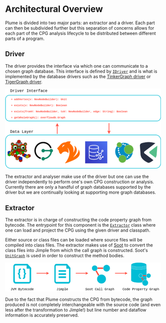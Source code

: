 # Architectural Overview

Plume is divided into two major parts: an extractor and a driver. Each part can then be subdivided
further but this separation of concerns allows for each part of the CPG analysis lifecycle to be
distributed between different parts of a program.

## Driver

The driver provides the interface via which one can communicate to a chosen graph database. This
interface is defined by
[`IDriver`](https://plume-oss.github.io/plume/kotlindoc/io/github/plume/oss/drivers/idriver/) and is
what is implemented by the database drivers such as the [TinkerGraph
driver](https://plume-oss.github.io/plume/kotlindoc/io/github/plume/oss/drivers/tinkergraphdriver/)
or [TigerGraph
driver](https://plume-oss.github.io/plume/kotlindoc/io/github/plume/oss/drivers/tigergraphdriver/).

![Driver Architectural Overview](../assets/images/getting-started/driver-overview.png)

The extractor and analyser make use of the driver but one can use the driver independently to
perform one's own CPG construction or analysis. Currently there are only a handful of graph
databases supported by the driver but we are continually looking at supporting more graph databases.

## Extractor

The extractor is in charge of constructing the code property graph from bytecode. The entrypoint for
this component is the
[`Extractor`](https://plume-oss.github.io/plume/kotlindoc/io/github/plume/oss/extractor/) class
where one can load and project the CPG using the given driver and classpath. 

Either source or class files can be loaded where source files will be compiled into class files. The
extractor makes use of [Soot](https://soot-oss.github.io/soot/) to convert the class files into
Jimple from which the call graph is constructed. Soot's
[`UnitGraph`](https://www.sable.mcgill.ca/soot/doc/soot/toolkits/graph/UnitGraph.html) is used in
order to construct the method bodies.

![Extractor Architectural Overview](../assets/images/getting-started/extractor-overview.png)

Due to the fact that Plume constructs the CPG from bytecode, the graph produced is not completely
interchangeable with the source code (and even less after the transformation to Jimple!) but line
number and dataflow information is accurately preserved.
